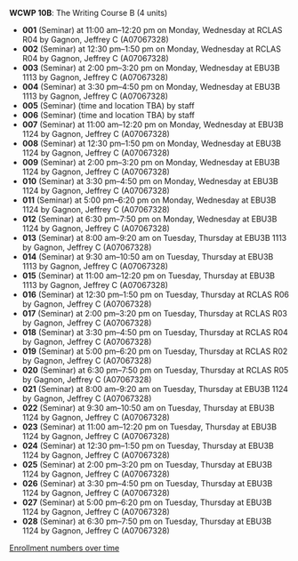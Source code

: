 **WCWP 10B**: The Writing Course B (4 units)

- **001** (Seminar) at 11:00 am–12:20 pm on Monday, Wednesday at RCLAS R04 by Gagnon, Jeffrey C (A07067328)
- **002** (Seminar) at 12:30 pm–1:50 pm on Monday, Wednesday at RCLAS R04 by Gagnon, Jeffrey C (A07067328)
- **003** (Seminar) at 2:00 pm–3:20 pm on Monday, Wednesday at EBU3B 1113 by Gagnon, Jeffrey C (A07067328)
- **004** (Seminar) at 3:30 pm–4:50 pm on Monday, Wednesday at EBU3B 1113 by Gagnon, Jeffrey C (A07067328)
- **005** (Seminar) (time and location TBA) by staff
- **006** (Seminar) (time and location TBA) by staff
- **007** (Seminar) at 11:00 am–12:20 pm on Monday, Wednesday at EBU3B 1124 by Gagnon, Jeffrey C (A07067328)
- **008** (Seminar) at 12:30 pm–1:50 pm on Monday, Wednesday at EBU3B 1124 by Gagnon, Jeffrey C (A07067328)
- **009** (Seminar) at 2:00 pm–3:20 pm on Monday, Wednesday at EBU3B 1124 by Gagnon, Jeffrey C (A07067328)
- **010** (Seminar) at 3:30 pm–4:50 pm on Monday, Wednesday at EBU3B 1124 by Gagnon, Jeffrey C (A07067328)
- **011** (Seminar) at 5:00 pm–6:20 pm on Monday, Wednesday at EBU3B 1124 by Gagnon, Jeffrey C (A07067328)
- **012** (Seminar) at 6:30 pm–7:50 pm on Monday, Wednesday at EBU3B 1124 by Gagnon, Jeffrey C (A07067328)
- **013** (Seminar) at 8:00 am–9:20 am on Tuesday, Thursday at EBU3B 1113 by Gagnon, Jeffrey C (A07067328)
- **014** (Seminar) at 9:30 am–10:50 am on Tuesday, Thursday at EBU3B 1113 by Gagnon, Jeffrey C (A07067328)
- **015** (Seminar) at 11:00 am–12:20 pm on Tuesday, Thursday at EBU3B 1113 by Gagnon, Jeffrey C (A07067328)
- **016** (Seminar) at 12:30 pm–1:50 pm on Tuesday, Thursday at RCLAS R06 by Gagnon, Jeffrey C (A07067328)
- **017** (Seminar) at 2:00 pm–3:20 pm on Tuesday, Thursday at RCLAS R03 by Gagnon, Jeffrey C (A07067328)
- **018** (Seminar) at 3:30 pm–4:50 pm on Tuesday, Thursday at RCLAS R04 by Gagnon, Jeffrey C (A07067328)
- **019** (Seminar) at 5:00 pm–6:20 pm on Tuesday, Thursday at RCLAS R02 by Gagnon, Jeffrey C (A07067328)
- **020** (Seminar) at 6:30 pm–7:50 pm on Tuesday, Thursday at RCLAS R05 by Gagnon, Jeffrey C (A07067328)
- **021** (Seminar) at 8:00 am–9:20 am on Tuesday, Thursday at EBU3B 1124 by Gagnon, Jeffrey C (A07067328)
- **022** (Seminar) at 9:30 am–10:50 am on Tuesday, Thursday at EBU3B 1124 by Gagnon, Jeffrey C (A07067328)
- **023** (Seminar) at 11:00 am–12:20 pm on Tuesday, Thursday at EBU3B 1124 by Gagnon, Jeffrey C (A07067328)
- **024** (Seminar) at 12:30 pm–1:50 pm on Tuesday, Thursday at EBU3B 1124 by Gagnon, Jeffrey C (A07067328)
- **025** (Seminar) at 2:00 pm–3:20 pm on Tuesday, Thursday at EBU3B 1124 by Gagnon, Jeffrey C (A07067328)
- **026** (Seminar) at 3:30 pm–4:50 pm on Tuesday, Thursday at EBU3B 1124 by Gagnon, Jeffrey C (A07067328)
- **027** (Seminar) at 5:00 pm–6:20 pm on Tuesday, Thursday at EBU3B 1124 by Gagnon, Jeffrey C (A07067328)
- **028** (Seminar) at 6:30 pm–7:50 pm on Tuesday, Thursday at EBU3B 1124 by Gagnon, Jeffrey C (A07067328)

[Enrollment numbers over time](./WCWP10B.tsv)
